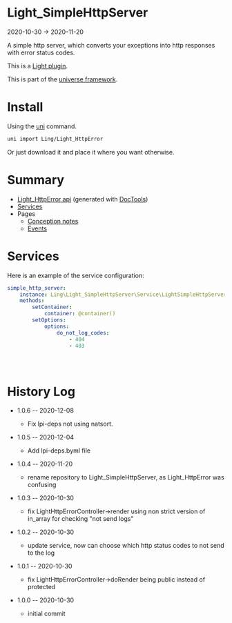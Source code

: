 Light_SimpleHttpServer
===========
2020-10-30 -> 2020-11-20



A simple http server, which converts your exceptions into http responses with error status codes.


This is a [Light plugin](https://github.com/lingtalfi/Light/blob/master/doc/pages/plugin.md).

This is part of the [universe framework](https://github.com/karayabin/universe-snapshot).


Install
==========
Using the [uni](https://github.com/lingtalfi/universe-naive-importer) command.
```bash
uni import Ling/Light_HttpError
```

Or just download it and place it where you want otherwise.






Summary
===========
- [Light_HttpError api](https://github.com/lingtalfi/Light_HttpError/blob/master/doc/api/Ling/Light_HttpError.md) (generated with [DocTools](https://github.com/lingtalfi/DocTools))
- [Services](#services)
- Pages
    - [Conception notes](https://github.com/lingtalfi/Light_HttpError/blob/master/doc/pages/conception-notes.md)
    - [Events](https://github.com/lingtalfi/Light_HttpError/blob/master/doc/pages/events.md)






Services
=========


Here is an example of the service configuration:

```yaml
simple_http_server:
    instance: Ling\Light_SimpleHttpServer\Service\LightSimpleHttpServerService
    methods:
        setContainer:
            container: @container()
        setOptions:
            options:
                do_not_log_codes:
                    - 404
                    - 403





```



History Log
=============

- 1.0.6 -- 2020-12-08

    - Fix lpi-deps not using natsort.

- 1.0.5 -- 2020-12-04

    - Add lpi-deps.byml file

- 1.0.4 -- 2020-11-20

    - rename repository to Light_SimpleHttpServer, as Light_HttpError was confusing
    
- 1.0.3 -- 2020-10-30

    - fix LightHttpErrorController->render using non strict version of in_array for checking "not send logs"
    
- 1.0.2 -- 2020-10-30

    - update service, now can choose which http status codes to not send to the log
    
- 1.0.1 -- 2020-10-30

    - fix LightHttpErrorController->doRender being public instead of protected
    
- 1.0.0 -- 2020-10-30

    - initial commit